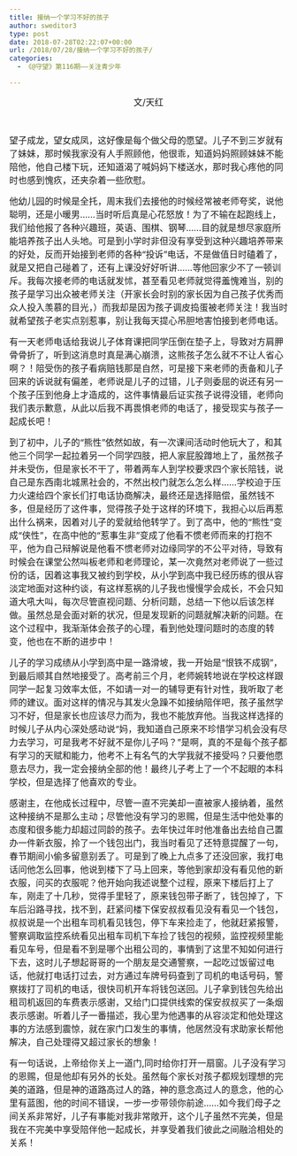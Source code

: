 ```yaml
---
title: 接纳一个学习不好的孩子
author: sweditor3
type: post
date: 2018-07-28T02:22:07+00:00
url: /2018/07/28/接纳一个学习不好的孩子/
categories:
  - 《@守望》第116期——关注青少年

---
```

<p style="text-align: center;">
  <span style="font-size: 12pt;">文/天红</span>
</p>

&nbsp;

<span style="font-size: 12pt;">望子成龙，望女成凤，这好像是每个做父母的愿望。儿子不到三岁就有了妹妹，那时候我家没有人手照顾他，他很乖，知道妈妈照顾妹妹不能陪他，他自己楼下玩，还知道渴了喊妈妈下楼送水，那时我心疼他的同时也感到愧疚，还夹杂着一些欣慰。</span>

<span style="font-size: 12pt;">他幼儿园的时候是全托，周末我们去接他的时候经常被老师夸奖，说他聪明，还是小暖男……当时听后真是心花怒放！为了不输在起跑线上，我们给他报了各种兴趣班，英语、围棋、钢琴……目的就是想尽家庭所能培养孩子出人头地。可是到小学时非但没有享受到这种兴趣培养带来的好处，反而开始接到老师的各种“投诉”电话，不是做值日时磕着了，就是又把自己碰着了，还有上课没好好听讲……等他回家少不了一顿训斥。我每次接老师的电话就发怵，甚至看见老师就觉得羞愧难当，别的孩子是学习出众被老师关注（开家长会时别的家长因为自己孩子优秀而众人投入羡慕的目光，）而我却是因为孩子调皮捣蛋被老师关注！我当时就希望孩子老实点别惹事，别让我每天提心吊胆地害怕接到老师电话。</span>

<span style="font-size: 12pt;">有一天老师电话给我说儿子体育课把同学压倒在垫子上，导致对方肩胛骨骨折了，听到这消息时真是满心崩溃，这熊孩子怎么就不不让人省心啊？！陪受伤的孩子看病赔钱那是自然，可是接下来老师的责备和儿子回来的诉说就有偏差，老师说是儿子的过错，儿子则委屈的说还有另一个孩子压到他身上才造成的，这件事情最后证实孩子说得没错，老师向我们表示歉意，从此以后我不再畏惧老师的电话了，接受现实与孩子一起成长吧！            </span>

<span style="font-size: 12pt;">到了初中，儿子的“熊性”依然如故，有一次课间活动时他玩大了，和其他三个同学一起拉着另一个同学四肢，把人家屁股蹲地上了，虽然孩子并未受伤，但是家长不干了，带着两车人到学校要求四个家长陪钱，说自己是东西南北城黑社会的，不然出校门就怎么怎么样……学校迫于压力火速给四个家长们打电话协商解决，最终还是选择赔偿，虽然钱不多，但是经历了这件事，觉得孩子处于这样的环境下，我担心以后再惹出什么祸来，因着对儿子的爱就给他转学了。到了高中，他的“熊性”变成“侠性”，在高中他的“惹事生非”变成了他看不惯老师而来的打抱不平，他为自己辩解说是他看不惯老师对边缘同学的不公平对待，导致有时候会在课堂公然叫板老师和老师理论，某一次竟然对老师说了一些过份的话，因着这事我又被约到学校，从小学到高中我已经历练的很从容淡定地面对这种约谈，有这样惹祸的儿子我也慢慢学会成长，不会只知道大吼大叫，每次尽管直视问题、分析问题，总结一下他以后该怎样做。虽然总是会面对新的状况，但是发现新的问题就解决新的问题。在这个过程中，我渐渐体会孩子的心理，看到他处理问题时的态度的转变，他也在不断的进步中！</span>

<span style="font-size: 12pt;">儿子的学习成绩从小学到高中是一路滑坡，我一开始是“恨铁不成钢”，到最后顺其自然地接受了。高考前三个月，老师婉转地说在学校这样跟同学一起复习效率太低，不如请一对一的辅导更有针对性，我听取了老师的建议。面对这样的情况与其发火急躁不如接纳陪伴吧，孩子虽然学习不好，但是家长也应该尽力而为，我也不能放弃他。当我这样选择的时候儿子从内心深处感动说“妈，我知道自己原来不珍惜学习机会没有尽力去学习，可是我考不好就不是你儿子吗？”是啊，真的不是每个孩子都有学习的天赋和能力，他考不上有名气的大学我就不接受吗？只要他愿意去尽力，我一定会接纳全部的他！最终儿子考上了一个不起眼的本科学校，但是选择了他喜欢的专业。</span>

<span style="font-size: 12pt;">感谢主，在他成长过程中，尽管一直不完美却一直被家人接纳着，虽然这种接纳不是那么主动；尽管他没有学习的恩赐，但是生活中他处事的态度和很多能力却超过同龄的孩子。去年快过年时他准备出去给自己置办一件新衣服，拎了一个钱包出门，我当时看见了还特意提醒了一句，春节期间小偷多留意别丢了。可是到了晚上九点多了还没回家，我打电话问他怎么回事，他说到楼下了马上回来，等他到家却没有看见他的新衣服，问买的衣服呢？他开始向我述说整个过程，原来下楼后打上了车，刚走了十几秒，觉得手里轻了，原来钱包带子断了，钱包掉了，下车后沿路寻找，找不到，赶紧问楼下保安叔叔看见没有看见一个钱包，叔叔说是一个出租车司机看见钱包，停下车来捡走了，他就赶紧报警，警察调取监控系统看见出租车司机下车捡了钱包的视频，监控视频里能看见车号，但是看不到是哪个出租公司的，事情到了这里不知如何进行下去，这时儿子想起哥哥的一个朋友是交通警察，一起吃过饭留过电话，他就打电话打过去，对方通过车牌号码查到了司机的电话号码，警察拨打了司机的电话，很快司机开车将钱包送回。儿子拿到钱包先给出租司机返回的车费表示感谢，又给门口提供线索的保安叔叔买了一条烟表示感谢。听着儿子一番描述，我心里为他遇事的从容淡定和他处理这事的方法感到震惊，就在家门口发生的事情，他居然没有求助家长帮他解决，自己处理得又超过家长的想象！</span>

<span style="font-size: 12pt;">有一句话说，上帝给你关上一道门,同时给你打开一扇窗。儿子没有学习的恩赐，但是他却有另外的长处。虽然每个家长对孩子都规划理想的完美的道路，但是神的道路高过人的路，神的意念高过人的意念，他的心里有蓝图，他的时间不错误，一步一步带领你前途……如今我们母子之间关系非常好，儿子有事能对我非常敞开，这个儿子虽然不完美，但是我在不完美中享受陪伴他一起成长，并享受着我们彼此之间融洽相处的关系！</span>